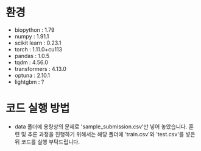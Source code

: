 # 환경
+ biopython : 1.79
+ numpy : 1.91.1
+ scikit learn : 0.23.1
+ torch : 1.11.0+cu113
+ pandas : 1.0.5
+ tqdm : 4.56.0
+ transformers : 4.13.0
+ optuna : 2.10.1
+ lightgbm : ?

# 코드 실행 방법

+ data 폴더에 용량상의 문제로 'sample_submission.csv'만 넣어 놓았습니다. 훈련 및 추론 과정을 진행하기 위해서는 해당 폴더에 'train.csv'와 'test.csv'를 넣은 뒤 코드를 실행 부탁드립니다.
